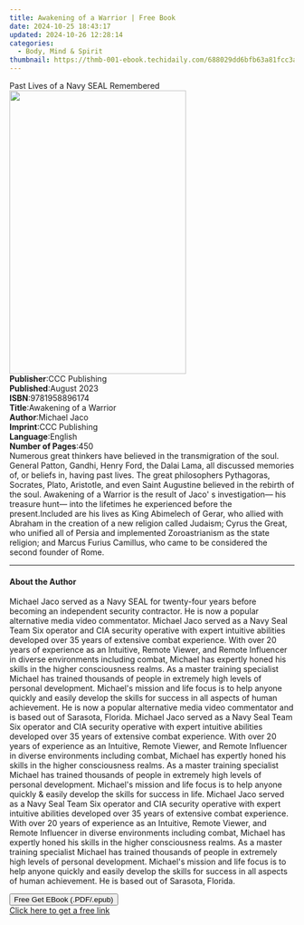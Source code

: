 ```yaml
---
title: Awakening of a Warrior | Free Book
date: 2024-10-25 18:43:17
updated: 2024-10-26 12:28:14
categories:
  - Body, Mind & Spirit
thumbnail: https://thmb-001-ebook.techidaily.com/688029dd6bfb63a81fcc3a7abc9e3388a8b1f6c6c6a80b24486a0339691cfad8.jpg
---
```

<main id="book-container">
  <div class="flex flex-col">
    <div class="book-brief flex-1 py-6 px-4 sm:p-6 md:py-10 md:px-8">
      <!-- brief-->
      <div class="book-brief-main">Past Lives of a Navy SEAL Remembered</div>
    </div>
    <div
      class="book-meta-info flex-1 grid gap-4 col-start-1 col-end-3 row-start-1 sm:mb-6 sm:grid-cols-4 lg:gap-6 lg:col-start-2 lg:row-end-6 lg:row-span-6 lg:mb-0"
    >
      <div
        class="book-meta-info-left place-content-center mt-4 p-4 text-sm leading-6 col-start-2 col-span-2 dark:text-slate-400"
      >
        <img
          class="w-full h-500 object-cover rounded-lg sm:h-255 sm:col-span-2 lg:col-span-full"
          src="https://img-001-ebook.techidaily.com/7fbb7e1c0dfbb9ae6cdcb888d2d3472a50f1cf936fbbd0f5fbde76cf5c3c485d.jpg"
          alt=""
          width="312"
          height="500"
        />
      </div>
      <div
        class="book-meta-info-right mt-2 col-start-1 row-start-2 col-span-3 self-center"
      >
        <!-- meta data  -->
        <div class="flex flex-col px-4 md:px-8">
          <div class="flex-1">
            <strong>Publisher</strong>:<span class="px-2">CCC Publishing</span>
          </div>
          <div class="flex-1">
            <strong>Published</strong>:<span class="px-2">August 2023</span>
          </div>
          <div class="flex-1">
            <strong>ISBN</strong>:<span class="px-2">9781958896174</span>
          </div>
          <div class="flex-1">
            <strong>Title</strong>:<span class="px-2"
              >Awakening of a Warrior</span
            >
          </div>
          <div class="flex-1">
            <strong>Author</strong>:<span class="px-2">Michael Jaco</span>
          </div>
          <div class="flex-1">
            <strong>Imprint</strong>:<span class="px-2">CCC Publishing</span>
          </div>
          <div class="flex-1">
            <strong>Language</strong>:<span class="px-2">English</span>
          </div>
          <div class="flex-1">
            <strong>Number of Pages</strong>:<span class="px-2">450</span>
          </div>
        </div>
      </div>
    </div>
    <div class="book-description flex-1 py-6 px-4 sm:p-6 md:py-10 md:px-8">
      <div class="book-description-main">
        <div accordion-content="" id="description">
          Numerous great thinkers have believed in the transmigration of the
          soul. General Patton, Gandhi, Henry Ford, the Dalai Lama, all
          discussed memories of, or beliefs in, having past lives. The great
          philosophers Pythagoras, Socrates, Plato, Aristotle, and even Saint
          Augustine believed in the rebirth of the soul. Awakening of a Warrior
          is the result of Jaco' s investigation— his treasure hunt— into the
          lifetimes he experienced before the present.Included are his lives as
          King Abimelech of Gerar, who allied with Abraham in the creation of a
          new religion called Judaism; Cyrus the Great, who unified all of
          Persia and implemented Zoroastrianism as the state religion; and
          Marcus Furius Camillus, who came to be considered the second founder
          of Rome.
        </div>
      </div>
    </div>
    <div class="book-excerpts flex-1 py-6 px-4 sm:p-6 md:py-10 md:px-8">
      <!-- excerpts-->
      <div class="book-excerpts-main">
        <hr />
        <h4 class="placeholder placeholder-heading">
          <span>About the Author</span>
        </h4>
        <p>
          Michael Jaco served as a Navy SEAL for twenty-four years before
          becoming an independent security contractor. He is now a popular
          alternative media video commentator. Michael Jaco served as a Navy
          Seal Team Six operator and CIA security operative with expert
          intuitive abilities developed over 35 years of extensive combat
          experience. With over 20 years of experience as an Intuitive, Remote
          Viewer, and Remote Influencer in diverse environments including
          combat, Michael has expertly honed his skills in the higher
          consciousness realms. As a master training specialist Michael has
          trained thousands of people in extremely high levels of personal
          development. Michael's mission and life focus is to help anyone
          quickly and easily develop the skills for success in all aspects of
          human achievement. He is now a popular alternative media video
          commentator and is based out of Sarasota, Florida. Michael Jaco served
          as a Navy Seal Team Six operator and CIA security operative with
          expert intuitive abilities developed over 35 years of extensive combat
          experience. With over 20 years of experience as an Intuitive, Remote
          Viewer, and Remote Influencer in diverse environments including
          combat, Michael has expertly honed his skills in the higher
          consciousness realms. As a master training specialist Michael has
          trained thousands of people in extremely high levels of personal
          development. Michael's mission and life focus is to help anyone
          quickly &amp; easily develop the skills for success in life. Michael
          Jaco served as a Navy Seal Team Six operator and CIA security
          operative with expert intuitive abilities developed over 35 years of
          extensive combat experience. With over 20 years of experience as an
          Intuitive, Remote Viewer, and Remote Influencer in diverse
          environments including combat, Michael has expertly honed his skills
          in the higher consciousness realms. As a master training specialist
          Michael has trained thousands of people in extremely high levels of
          personal development. Michael's mission and life focus is to help
          anyone quickly and easily develop the skills for success in all
          aspects of human achievement. He is based out of Sarasota, Florida.
        </p>
      </div>
    </div>
    <div
      class="book-about-author flex-1 py-6 px-4 sm:p-6 md:py-10 md:px-8"
    ></div>
    <div class="book-free-get flex-1 py-6 px-4 sm:p-6 md:py-10 md:px-8">
      <button
        id="btn-free-get"
        class="bg-blue-500 hover:bg-blue-700 text-white font-bold py-2 px-4 rounded"
      >
        Free Get EBook (.PDF/.epub)
      </button>
      <div id="countdown-display" class="px-2 text-lg mt-2"></div>
      <a
        id="free-link"
        class="hidden bg-blue-500 hover:bg-blue-700 text-white font-bold py-2 px-4 rounded"
        href="https://www.ebooks.com/en-us/book/211015900/awakening-of-a-warrior/michael-jaco/"
        target="_blank"
        >Click here to get a free link</a
      >
    </div>
    <script>
      let countdownTime = 0;
      let countdownInterval = null;
      document
        .getElementById('btn-free-get')
        .addEventListener('click', startCountdown);
      function startCountdown() {
        countdownTime = new Date().getTime() + 60000 * 3;
        countdownInterval = setInterval(updateCountdown, 1000);
        document.getElementById('btn-free-get').disabled = true;
        document
          .getElementById('btn-free-get')
          .classList.add('bg-gray-500', 'cursor-not-allowed');
      }
      function updateCountdown() {
        let currentTime = new Date().getTime();
        let timeLeft = countdownTime - currentTime;
        let secondsLeft = Math.floor(timeLeft / 1000);
        document.getElementById('countdown-display').innerHTML =
          `Remaining time: ${secondsLeft} seconds.`;
        if (secondsLeft <= 0) {
          clearInterval(countdownInterval);
          document.getElementById('btn-free-get').classList.add('hidden');
          document.getElementById('free-link').classList.remove('hidden');
          document.getElementById('countdown-display').innerHTML = '';
        }
      }
    </script>
  </div>
</main>
